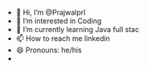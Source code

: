 - 👋 Hi, I’m @Prajwalprl
- 👀 I’m interested in Coding
- 🌱 I’m currently learning Java full stac
- 📫 How to reach me linkedin
- 😄 Pronouns: he/his
-

<!---
Prajwalprl/Prajwalprl is a ✨ special ✨ repository because its `README.md` (this file) appears on your GitHub profile.
You can click the Preview link to take a look at your changes.
--->
